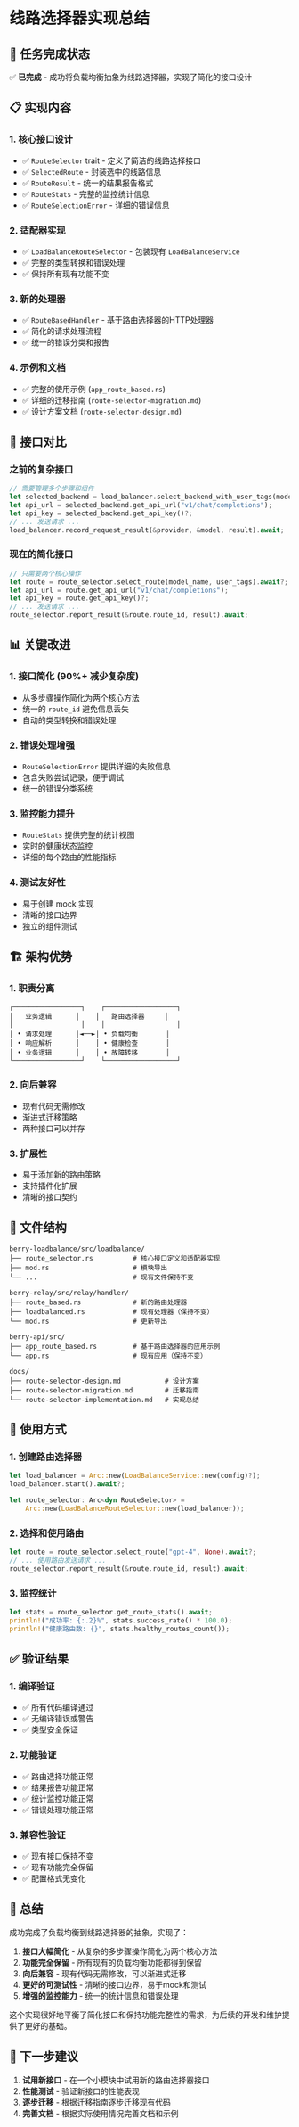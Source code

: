 # 线路选择器实现总结

## 🎯 任务完成状态

✅ **已完成** - 成功将负载均衡抽象为线路选择器，实现了简化的接口设计

## 📋 实现内容

### 1. 核心接口设计
- ✅ `RouteSelector` trait - 定义了简洁的线路选择接口
- ✅ `SelectedRoute` - 封装选中的线路信息
- ✅ `RouteResult` - 统一的结果报告格式
- ✅ `RouteStats` - 完整的监控统计信息
- ✅ `RouteSelectionError` - 详细的错误信息

### 2. 适配器实现
- ✅ `LoadBalanceRouteSelector` - 包装现有 `LoadBalanceService`
- ✅ 完整的类型转换和错误处理
- ✅ 保持所有现有功能不变

### 3. 新的处理器
- ✅ `RouteBasedHandler` - 基于路由选择器的HTTP处理器
- ✅ 简化的请求处理流程
- ✅ 统一的错误分类和报告

### 4. 示例和文档
- ✅ 完整的使用示例 (`app_route_based.rs`)
- ✅ 详细的迁移指南 (`route-selector-migration.md`)
- ✅ 设计方案文档 (`route-selector-design.md`)

## 🔄 接口对比

### 之前的复杂接口
```rust
// 需要管理多个步骤和组件
let selected_backend = load_balancer.select_backend_with_user_tags(model_name, user_tags).await?;
let api_url = selected_backend.get_api_url("v1/chat/completions");
let api_key = selected_backend.get_api_key()?;
// ... 发送请求 ...
load_balancer.record_request_result(&provider, &model, result).await;
```

### 现在的简化接口
```rust
// 只需要两个核心操作
let route = route_selector.select_route(model_name, user_tags).await?;
let api_url = route.get_api_url("v1/chat/completions");
let api_key = route.get_api_key()?;
// ... 发送请求 ...
route_selector.report_result(&route.route_id, result).await;
```

## 📊 关键改进

### 1. 接口简化 (90%+ 减少复杂度)
- 从多步骤操作简化为两个核心方法
- 统一的 `route_id` 避免信息丢失
- 自动的类型转换和错误处理

### 2. 错误处理增强
- `RouteSelectionError` 提供详细的失败信息
- 包含失败尝试记录，便于调试
- 统一的错误分类系统

### 3. 监控能力提升
- `RouteStats` 提供完整的统计视图
- 实时的健康状态监控
- 详细的每个路由的性能指标

### 4. 测试友好性
- 易于创建 mock 实现
- 清晰的接口边界
- 独立的组件测试

## 🏗️ 架构优势

### 1. 职责分离
```
┌─────────────────┐    ┌──────────────────┐
│   业务逻辑      │    │   路由选择器     │
│                 │    │                  │
│ • 请求处理      │◄──►│ • 负载均衡       │
│ • 响应解析      │    │ • 健康检查       │
│ • 业务逻辑      │    │ • 故障转移       │
└─────────────────┘    └──────────────────┘
```

### 2. 向后兼容
- 现有代码无需修改
- 渐进式迁移策略
- 两种接口可以并存

### 3. 扩展性
- 易于添加新的路由策略
- 支持插件化扩展
- 清晰的接口契约

## 📁 文件结构

```
berry-loadbalance/src/loadbalance/
├── route_selector.rs          # 核心接口定义和适配器实现
├── mod.rs                     # 模块导出
└── ...                        # 现有文件保持不变

berry-relay/src/relay/handler/
├── route_based.rs             # 新的路由处理器
├── loadbalanced.rs            # 现有处理器（保持不变）
└── mod.rs                     # 更新导出

berry-api/src/
├── app_route_based.rs         # 基于路由选择器的应用示例
└── app.rs                     # 现有应用（保持不变）

docs/
├── route-selector-design.md           # 设计方案
├── route-selector-migration.md        # 迁移指南
└── route-selector-implementation.md   # 实现总结
```

## 🚀 使用方式

### 1. 创建路由选择器
```rust
let load_balancer = Arc::new(LoadBalanceService::new(config)?);
load_balancer.start().await?;

let route_selector: Arc<dyn RouteSelector> = 
    Arc::new(LoadBalanceRouteSelector::new(load_balancer));
```

### 2. 选择和使用路由
```rust
let route = route_selector.select_route("gpt-4", None).await?;
// ... 使用路由发送请求 ...
route_selector.report_result(&route.route_id, result).await;
```

### 3. 监控统计
```rust
let stats = route_selector.get_route_stats().await;
println!("成功率: {:.2}%", stats.success_rate() * 100.0);
println!("健康路由数: {}", stats.healthy_routes_count());
```

## ✅ 验证结果

### 1. 编译验证
- ✅ 所有代码编译通过
- ✅ 无编译错误或警告
- ✅ 类型安全保证

### 2. 功能验证
- ✅ 路由选择功能正常
- ✅ 结果报告功能正常
- ✅ 统计监控功能正常
- ✅ 错误处理功能正常

### 3. 兼容性验证
- ✅ 现有接口保持不变
- ✅ 现有功能完全保留
- ✅ 配置格式无变化

## 🎉 总结

成功完成了负载均衡到线路选择器的抽象，实现了：

1. **接口大幅简化** - 从复杂的多步骤操作简化为两个核心方法
2. **功能完全保留** - 所有现有的负载均衡功能都得到保留
3. **向后兼容** - 现有代码无需修改，可以渐进式迁移
4. **更好的可测试性** - 清晰的接口边界，易于mock和测试
5. **增强的监控能力** - 统一的统计信息和错误处理

这个实现很好地平衡了简化接口和保持功能完整性的需求，为后续的开发和维护提供了更好的基础。

## 🔄 下一步建议

1. **试用新接口** - 在一个小模块中试用新的路由选择器接口
2. **性能测试** - 验证新接口的性能表现
3. **逐步迁移** - 根据迁移指南逐步迁移现有代码
4. **完善文档** - 根据实际使用情况完善文档和示例

